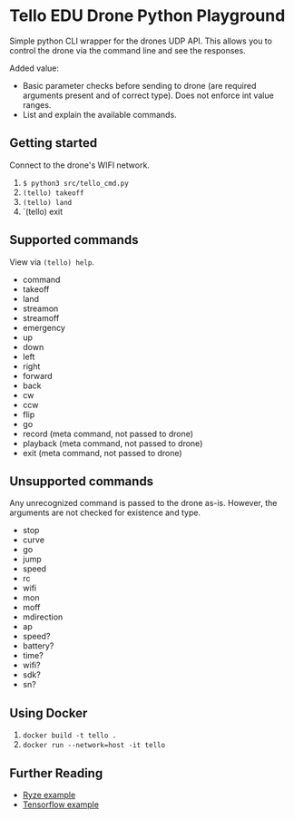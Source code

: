 # Tello EDU Drone Python Playground
Simple python CLI wrapper for the drones UDP API.
This allows you to control the drone via the command line and see the responses.

Added value:
- Basic parameter checks before sending to drone (are required arguments present and of correct type). Does not enforce int value ranges.
- List and explain the available commands.

## Getting started
Connect to the drone's WIFI network.

1. `$ python3 src/tello_cmd.py`
2. `(tello) takeoff`
3. `(tello) land`
4. `(tello) exit

## Supported commands
View via `(tello) help`.

- command
- takeoff
- land
- streamon
- streamoff
- emergency
- up
- down
- left
- right
- forward
- back
- cw
- ccw
- flip
- go
- record (meta command, not passed to drone)
- playback (meta command, not passed to drone)
- exit (meta command, not passed to drone)

## Unsupported commands
Any unrecognized command is passed to the drone as-is. However, the arguments are not checked for existence and type.

- stop
- curve
- go
- jump
- speed
- rc
- wifi
- mon
- moff
- mdirection
- ap
- speed?
- battery?
- time?
- wifi?
- sdk?
- sn?

## Using Docker
1. `docker build -t tello .`
1. `docker run --network=host -it tello`

## Further Reading
- [Ryze example](https://github.com/dji-sdk/Tello-Python/tree/master/Tello_Video)
- [Tensorflow example](https://github.com/markwinap/TensorFlow-Tello-Object_Detection-)
